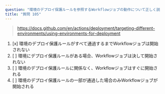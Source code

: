 ```yaml
---
question: "環境のデプロイ保護ルールを参照するWorkflowジョブの動作について正しく説明しているものはどれですか？"
title: "質問 105"
---
```


> https://docs.github.com/en/actions/deployment/targeting-different-environments/using-environments-for-deployment
1. [x] 環境のデプロイ保護ルールがすべて通過するまでWorkflowジョブは開始されない
1. [ ] 環境にデプロイ保護ルールがある場合、Workflowジョブは決して開始されない
1. [ ] 環境のデプロイ保護ルールに関係なく、Workflowジョブはすぐに開始される
1. [ ] 環境のデプロイ保護ルールの一部が通過した場合のみWorkflowジョブが開始される